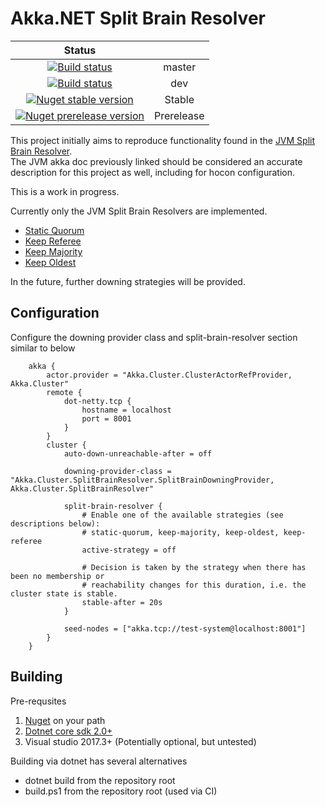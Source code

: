# Akka.NET Split Brain Resolver
|Status||
|:--:|:--:| 
[![Build status](https://ci.appveyor.com/api/projects/status/ty8ftchtmfes58eu/branch/master?svg=true)](https://ci.appveyor.com/project/kennethito/akka-cluster-splitbrainresolver/branch/master) |master|
| [![Build status](https://ci.appveyor.com/api/projects/status/ty8ftchtmfes58eu/branch/dev?svg=true)](https://ci.appveyor.com/project/kennethito/akka-cluster-splitbrainresolver/branch/dev) |dev|
| [![Nuget stable version](https://img.shields.io/nuget/v/Akka.Cluster.SplitBrainResolver.svg)](https://www.nuget.org/packages/Akka.Cluster.SplitBrainResolver) |Stable|
| [![Nuget prerelease version](https://img.shields.io/nuget/vpre/Akka.Cluster.SplitBrainResolver.svg)](https://www.nuget.org/packages/Akka.Cluster.SplitBrainResolver) |Prerelease|

This project initially aims to reproduce functionality found in the [JVM Split Brain Resolver](https://doc.akka.io/docs/akka/rp-15v01p05/scala/split-brain-resolver.html).  
The JVM akka doc previously linked should be considered an accurate description for this project as well, including for hocon configuration.

This is a work in progress. 

Currently only the JVM Split Brain Resolvers are implemented.

* [Static Quorum](https://developer.lightbend.com/docs/akka-commercial-addons/current/split-brain-resolver.html#static-quorum)
* [Keep Referee](https://developer.lightbend.com/docs/akka-commercial-addons/current/split-brain-resolver.html#keep-referee)
* [Keep Majority](https://developer.lightbend.com/docs/akka-commercial-addons/current/split-brain-resolver.html#keep-majority)
* [Keep Oldest](https://developer.lightbend.com/docs/akka-commercial-addons/current/split-brain-resolver.html#keep-oldest)

In the future, further downing strategies will be provided.

## Configuration

Configure the downing provider class and split-brain-resolver section similar to below

        akka {
            actor.provider = "Akka.Cluster.ClusterActorRefProvider, Akka.Cluster"
            remote {
                dot-netty.tcp {
                    hostname = localhost
                    port = 8001
                }
            }
            cluster {
                auto-down-unreachable-after = off

                downing-provider-class = "Akka.Cluster.SplitBrainResolver.SplitBrainDowningProvider, Akka.Cluster.SplitBrainResolver"

                split-brain-resolver {
                    # Enable one of the available strategies (see descriptions below):
                    # static-quorum, keep-majority, keep-oldest, keep-referee 
                    active-strategy = off
                    
                    # Decision is taken by the strategy when there has been no membership or
                    # reachability changes for this duration, i.e. the cluster state is stable.
                    stable-after = 20s
                }

                seed-nodes = ["akka.tcp://test-system@localhost:8001"]
            }
        }

## Building

Pre-requsites

1. [Nuget](https://docs.microsoft.com/en-us/nuget/guides/install-nuget) on your path
2. [Dotnet core sdk 2.0+](https://www.microsoft.com/net/core#windowscmd)
3. Visual studio 2017.3+ (Potentially optional, but untested)

Building via dotnet has several alternatives

* dotnet build from the repository root
* build.ps1 from the repository root (used via CI)